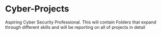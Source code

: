 # Cyber-Projects
Aspiring Cyber Security Professional. This will contain Folders that expand through different skills and will be reporting on all of projects in detail
